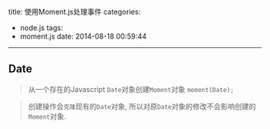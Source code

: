 title: 使用Moment.js处理事件
categories:
  - node.js
tags:
  - moment.js
date: 2014-08-18 00:59:44
---


## Date

> 从一个存在的Javascript `Date`对象创建`Moment`对象
    ```
    moment(Date);
    ```

> 创建操作会`克隆`现有的`Date`对象, 所以对原`Date`对象的修改不会影响创建的`Moment`对象.



